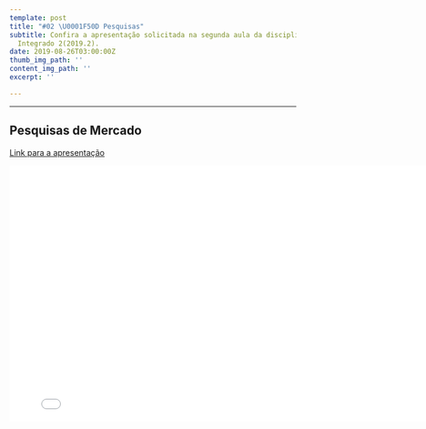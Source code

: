 ```yaml
---
template: post
title: "#02 \U0001F50D Pesquisas"
subtitle: Confira a apresentação solicitada na segunda aula da disciplina de Projeto
  Integrado 2(2019.2).
date: 2019-08-26T03:00:00Z
thumb_img_path: ''
content_img_path: ''
excerpt: ''

---
```

***

## Pesquisas de Mercado

[Link para a apresentação](https://www.figma.com/file/6djirInw2oNJZSCIuXyUPV/Unicode_Apresenta%C3%A7%C3%A3o_02?node-id=20%3A257)

<iframe style="border: none;" width="800" height="450" src="[https://www.figma.com/embed?embed_host=share&url=https%3A%2F%2Fwww.figma.com%2Ffile%2F6djirInw2oNJZSCIuXyUPV%2FUnicode_Apresenta%25C3%25A7%25C3%25A3o_02%3Fnode-id%3D20%253A257](https://www.figma.com/embed?embed_host=share&url=https%3A%2F%2Fwww.figma.com%2Ffile%2F6djirInw2oNJZSCIuXyUPV%2FUnicode_Apresenta%25C3%25A7%25C3%25A3o_02%3Fnode-id%3D20%253A257 "https://www.figma.com/embed?embed_host=share&url=https%3A%2F%2Fwww.figma.com%2Ffile%2F6djirInw2oNJZSCIuXyUPV%2FUnicode_Apresenta%25C3%25A7%25C3%25A3o_02%3Fnode-id%3D20%253A257")" allowfullscreen></iframe>